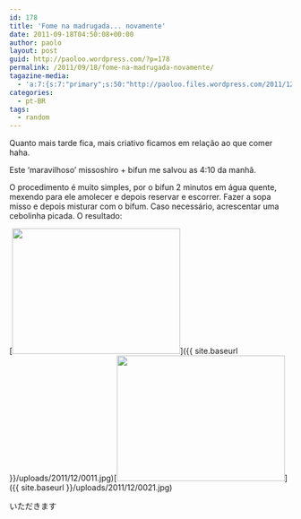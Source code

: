 ```yaml
---
id: 178
title: 'Fome na madrugada... novamente'
date: 2011-09-18T04:50:08+00:00
author: paolo
layout: post
guid: http://paoloo.wordpress.com/?p=178
permalink: /2011/09/18/fome-na-madrugada-novamente/
tagazine-media:
  - 'a:7:{s:7:"primary";s:50:"http://paoloo.files.wordpress.com/2011/12/0021.jpg";s:6:"images";a:2:{s:50:"http://paoloo.files.wordpress.com/2011/12/0011.jpg";a:6:{s:8:"file_url";s:50:"http://paoloo.files.wordpress.com/2011/12/0011.jpg";s:5:"width";s:4:"1296";s:6:"height";s:3:"968";s:4:"type";s:5:"image";s:4:"area";s:7:"1254528";s:9:"file_path";s:0:"";}s:50:"http://paoloo.files.wordpress.com/2011/12/0021.jpg";a:6:{s:8:"file_url";s:50:"http://paoloo.files.wordpress.com/2011/12/0021.jpg";s:5:"width";s:4:"1296";s:6:"height";s:3:"968";s:4:"type";s:5:"image";s:4:"area";s:7:"1254528";s:9:"file_path";s:0:"";}}s:6:"videos";a:0:{}s:11:"image_count";s:1:"2";s:6:"author";s:8:"13279106";s:7:"blog_id";s:8:"15967288";s:9:"mod_stamp";s:19:"2011-12-13 17:04:08";}'
categories:
  - pt-BR
tags:
  - random
---
```

Quanto mais tarde fica, mais criativo ficamos em relação ao que comer haha.

Este &#8216;maravilhoso&#8217; missoshiro + bifun me salvou as 4:10 da manhã.

O procedimento é muito simples, por o bifun 2 minutos em água quente, mexendo para ele amolecer e depois reservar e escorrer. Fazer a sopa misso e depois misturar com o bifum. Caso necessário, acrescentar uma cebolinha picada. O resultado:

[<img class="alignnone size-medium wp-image-182" title="antes" src="{{ site.baseurl }}/uploads/2011/12/0011.jpg?w=300" alt="" width="300" height="224" srcset="{{ site.baseurl }}/uploads/2011/12/0011.jpg 1296w, {{ site.baseurl }}/uploads/2011/12/0011-300x224.jpg 300w, {{ site.baseurl }}/uploads/2011/12/0011-768x574.jpg 768w, {{ site.baseurl }}/uploads/2011/12/0011-1024x765.jpg 1024w" sizes="(max-width: 300px) 100vw, 300px" />]({{ site.baseurl }}/uploads/2011/12/0011.jpg)[<img class="alignnone size-medium wp-image-183" title="depois" src="{{ site.baseurl }}/uploads/2011/12/0021.jpg?w=300" alt="" width="300" height="224" srcset="{{ site.baseurl }}/uploads/2011/12/0021.jpg 1296w, {{ site.baseurl }}/uploads/2011/12/0021-300x224.jpg 300w, {{ site.baseurl }}/uploads/2011/12/0021-768x574.jpg 768w, {{ site.baseurl }}/uploads/2011/12/0021-1024x765.jpg 1024w" sizes="(max-width: 300px) 100vw, 300px" />]({{ site.baseurl }}/uploads/2011/12/0021.jpg)

いただきます
